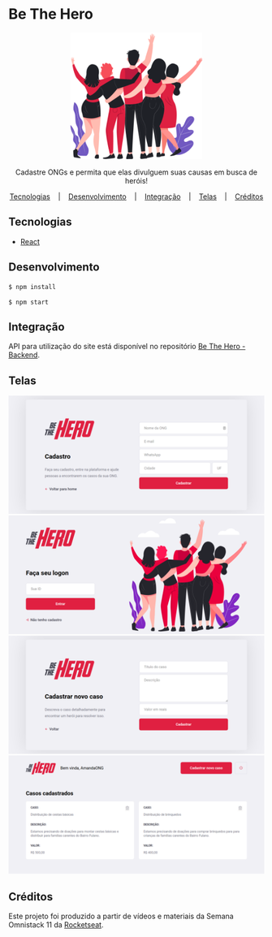 <h1>Be The Hero</h1>

<div align="center">
    <img src="src/assets/heroes.png" alt="be the hero" style="height: 250px; width: auto">
    <p>
        Cadastre ONGs e permita que elas divulguem suas causas em busca de heróis!
    </p>
    <div>
        <a href="#tecnologias">Tecnologias</a>
        &nbsp;&nbsp;&nbsp;|&nbsp;&nbsp;&nbsp;
        <a href="#desenvolvimento">Desenvolvimento</a>
        &nbsp;&nbsp;&nbsp;|&nbsp;&nbsp;&nbsp;
        <a href="#integracao">Integração</a>
        &nbsp;&nbsp;&nbsp;|&nbsp;&nbsp;&nbsp;
        <a href="#telas">Telas</a>
        &nbsp;&nbsp;&nbsp;|&nbsp;&nbsp;&nbsp;
        <a href="#creditos">Créditos</a>
    </div>
</div>


<h2 id="tecnologias">Tecnologias</h2>

+ [React](https://pt-br.reactjs.org/)


<h2 id="desenvolvimento">Desenvolvimento</h2>


```
$ npm install
```

```
$ npm start
``` 


<h2 id="integracao">Integração</h2>

API para utilização do site está disponível no repositório [Be The Hero - Backend](https://github.com/amandabezerra/be-the-hero-backend).


<h2 id="telas">Telas</h2>

<img src="src/assets/layout/register.png" alt="Página de cadastro">
<img src="src/assets/layout/logon.png" alt="Página de logon">
<img src="src/assets/layout/new_incident.png" alt="Página de novo caso">
<img src="src/assets/layout/profile.png" alt="Página de perfil">



<h2 id="creditos">Créditos</h2>

Este projeto foi produzido a partir de vídeos e materiais da Semana Omnistack 11 da [Rocketseat](https://rocketseat.com.br/).